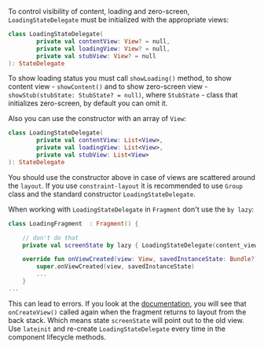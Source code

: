 To control visibility of content, loading and zero-screen, `LoadingStateDelegate` must be initialized with the appropriate views:

```kotlin
class LoadingStateDelegate(
        private val contentView: View? = null,
        private val loadingView: View? = null,
        private val stubView: View? = null
): StateDelegate
```

To show loading status you must call `showLoading()` method, to show content view  - `showContent()` and to show zero-screen view - `showStub(stubState: StubState? = null)`, where `StubState` - class that initializes zero-screen, by default you can omit it.

Also you can use the constructor with an array of `View`:

```kotlin
class LoadingStateDelegate(
        private val contentView: List<View>,
        private val loadingView: List<View>,
        private val stubView: List<View>
): StateDelegate
```

You should use the constructor above in case of views are scattered around the `layout`. If you use `constraint-layout` it is recommended to use `Group` class and the standard constructor `LoadingStateDelegate`.

When working with `LoadingStateDelegate` in `Fragment` don't use the `by lazy`:

```kotlin
class LoadingFragment  : Fragment() {

    // don't do that
    private val screenState by lazy { LoadingStateDelegate(content_view, loading_view, stub_view) }

    override fun onViewCreated(view: View, savedInstanceState: Bundle?) {
        super.onViewCreated(view, savedInstanceState)
        ...
    }
...
```

This can lead to errors. If you look at the [documentation](https://developer.android.com/guide/components/fragments#Creating), you will see that `onCreateView()` called again when the fragment returns to layout from the back stack. Which means state `screenState` will point out to the old view. Use `lateinit` and re-create `LoadingStateDelegate` every time in the component lifecycle methods.
